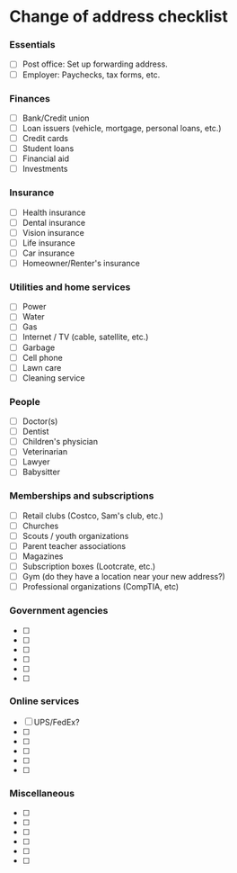 # Change of address checklist

### Essentials
- [ ] Post office: Set up forwarding address.
- [ ] Employer: Paychecks, tax forms, etc.

### Finances
- [ ] Bank/Credit union
- [ ] Loan issuers (vehicle, mortgage, personal loans, etc.)
- [ ] Credit cards
- [ ] Student loans
- [ ] Financial aid
- [ ] Investments

### Insurance
- [ ] Health insurance
- [ ] Dental insurance
- [ ] Vision insurance
- [ ] Life insurance
- [ ] Car insurance
- [ ] Homeowner/Renter's insurance

### Utilities and home services
- [ ] Power
- [ ] Water
- [ ] Gas
- [ ] Internet / TV (cable, satellite, etc.)
- [ ] Garbage
- [ ] Cell phone
- [ ] Lawn care
- [ ] Cleaning service

### People
- [ ] Doctor(s)
- [ ] Dentist
- [ ] Children's physician
- [ ] Veterinarian
- [ ] Lawyer
- [ ] Babysitter

### Memberships and subscriptions
- [ ] Retail clubs (Costco, Sam's club, etc.)
- [ ] Churches
- [ ] Scouts / youth organizations
- [ ] Parent teacher associations
- [ ] Magazines
- [ ] Subscription boxes (Lootcrate, etc.)
- [ ] Gym (do they have a location near your new address?)
- [ ] Professional organizations (CompTIA, etc)

### Government agencies
- [ ] 
- [ ] 
- [ ] 
- [ ] 
- [ ] 
- [ ] 

### Online services
- [ ] UPS/FedEx?
- [ ] 
- [ ] 
- [ ] 
- [ ] 
- [ ] 

### Miscellaneous
- [ ] 
- [ ] 
- [ ] 
- [ ] 
- [ ] 
- [ ] 
